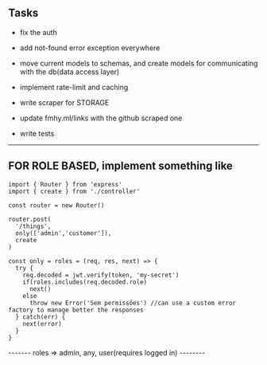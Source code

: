 ## Tasks

-   fix the auth
-   add not-found error exception everywhere

-   move current models to schemas, and create models for communicating with the db(data access layer)

-   implement rate-limit and caching
-   write scraper for STORAGE

-   update fmhy.ml/links with the github scraped one

-   write tests

---

## FOR ROLE BASED, implement something like

```
import { Router } from 'express'
import { create } from './controller'

const router = new Router()

router.post(
  '/things',
  only(['admin','customer']),
  create
)

const only = roles = (req, res, next) => {
  try {
    req.decoded = jwt.verify(token, 'my-secret')
    if(roles.includes(req.decoded.role)
      next()
    else
      throw new Error('Sem permissões') //can use a custom error factory to manage better the responses
  } catch(err) {
    next(error)
  }
}
```

------- roles => admin, any, user(requires logged in) --------
